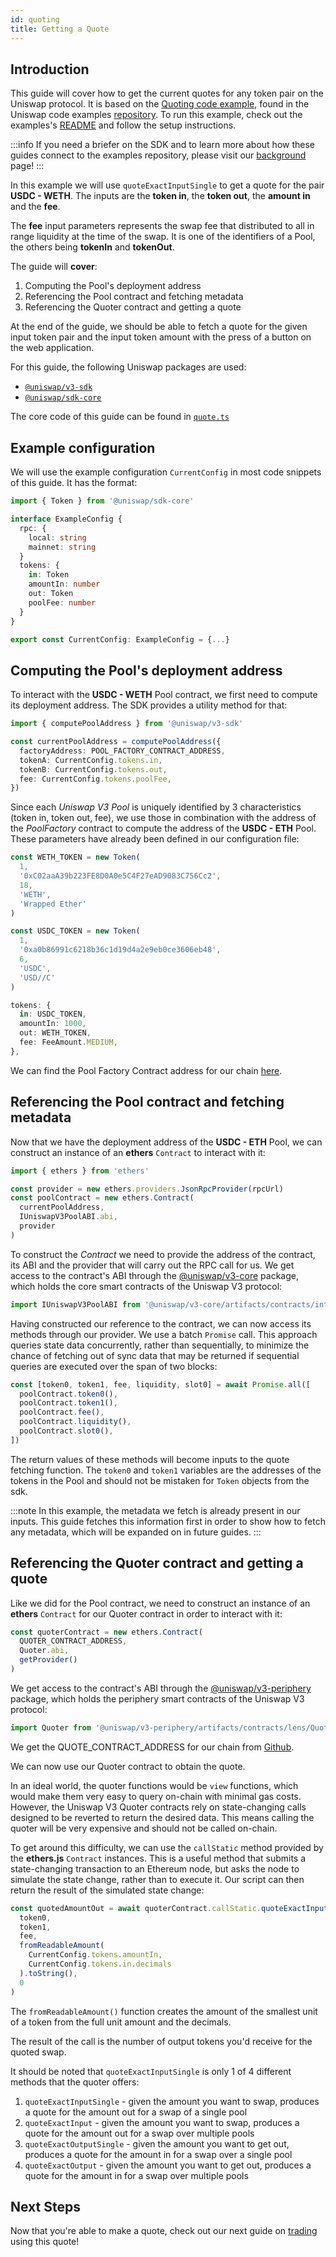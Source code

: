 ```yaml
---
id: quoting
title: Getting a Quote
---     
```


## Introduction

This guide will cover how to get the current quotes for any token pair on the Uniswap protocol. It is based on the [Quoting code example](https://github.com/Uniswap/examples/tree/main/v3-sdk/quoting), found in the Uniswap code examples [repository](https://github.com/Uniswap/examples). To run this example, check out the examples's [README](https://github.com/Uniswap/examples/blob/main/v3-sdk/minting-position/README.md) and follow the setup instructions.

:::info
If you need a briefer on the SDK and to learn more about how these guides connect to the examples repository, please visit our [background](../01-background.md) page!
:::

In this example we will use `quoteExactInputSingle` to get a quote for the pair **USDC - WETH**.
The inputs are the **token in**, the **token out**, the **amount in** and the **fee**.

The **fee** input parameters represents the swap fee that distributed to all in range liquidity at the time of the swap. It is one of the identifiers of a Pool, the others being **tokenIn** and **tokenOut**.

The guide will **cover**:

1. Computing the Pool's deployment address
2. Referencing the Pool contract and fetching metadata
3. Referencing the Quoter contract and getting a quote

At the end of the guide, we should be able to fetch a quote for the given input token pair and the input token amount with the press of a button on the web application.

For this guide, the following Uniswap packages are used:

- [`@uniswap/v3-sdk`](https://www.npmjs.com/package/@uniswap/v3-sdk)
- [`@uniswap/sdk-core`](https://www.npmjs.com/package/@uniswap/sdk-core)

The core code of this guide can be found in [`quote.ts`](https://github.com/Uniswap/examples/blob/main/v3-sdk/quoting/src/libs/quote.ts)

## Example configuration

We will use the example configuration `CurrentConfig` in most code snippets of this guide. It has the format:

```typescript
import { Token } from '@uniswap/sdk-core'

interface ExampleConfig {
  rpc: {
    local: string
    mainnet: string
  }
  tokens: {
    in: Token
    amountIn: number
    out: Token
    poolFee: number
  }
}

export const CurrentConfig: ExampleConfig = {...}
```

## Computing the Pool's deployment address

To interact with the **USDC - WETH** Pool contract, we first need to compute its deployment address.
The SDK provides a utility method for that:

```typescript
import { computePoolAddress } from '@uniswap/v3-sdk' 

const currentPoolAddress = computePoolAddress({
  factoryAddress: POOL_FACTORY_CONTRACT_ADDRESS,
  tokenA: CurrentConfig.tokens.in,
  tokenB: CurrentConfig.tokens.out,
  fee: CurrentConfig.tokens.poolFee,
})
```

Since each *Uniswap V3 Pool* is uniquely identified by 3 characteristics (token in, token out, fee), we use those
in combination with the address of the *PoolFactory* contract to compute the address of the **USDC - ETH** Pool.
These parameters have already been defined in our configuration file:

```typescript
const WETH_TOKEN = new Token(
  1,
  '0xC02aaA39b223FE8D0A0e5C4F27eAD9083C756Cc2',
  18,
  'WETH',
  'Wrapped Ether'
)

const USDC_TOKEN = new Token(
  1,
  '0xa0b86991c6218b36c1d19d4a2e9eb0ce3606eb48',
  6,
  'USDC',
  'USD//C'
)

tokens: {
  in: USDC_TOKEN,
  amountIn: 1000,
  out: WETH_TOKEN,
  fee: FeeAmount.MEDIUM,
},
```

We can find the Pool Factory Contract address for our chain [here](../../../../contracts/v3/reference/Deployments.md).

## Referencing the Pool contract and fetching metadata

Now that we have the deployment address of the **USDC - ETH** Pool, we can construct an instance of an **ethers** `Contract` to interact with it:

```typescript
import { ethers } from 'ethers'

const provider = new ethers.providers.JsonRpcProvider(rpcUrl)
const poolContract = new ethers.Contract(
  currentPoolAddress,
  IUniswapV3PoolABI.abi,
  provider
)
```

To construct the *Contract* we need to provide the address of the contract, its ABI and the provider that will carry out the RPC call for us.
We get access to the contract's ABI through the [@uniswap/v3-core](https://www.npmjs.com/package/@uniswap/v3-core) package, which holds the core smart contracts of the Uniswap V3 protocol:

```typescript
import IUniswapV3PoolABI from '@uniswap/v3-core/artifacts/contracts/interfaces/IUniswapV3Pool.sol/IUniswapV3Pool.json'
```

Having constructed our reference to the contract, we can now access its methods through our provider.
We use a batch `Promise` call. This approach queries state data concurrently, rather than sequentially, to minimize the chance of fetching out of sync data that may be returned if sequential queries are executed over the span of two blocks:

```typescript
const [token0, token1, fee, liquidity, slot0] = await Promise.all([
  poolContract.token0(),
  poolContract.token1(),
  poolContract.fee(),
  poolContract.liquidity(),
  poolContract.slot0(),
])
```

The return values of these methods will become inputs to the quote fetching function.
The `token0` and `token1` variables are the addresses of the tokens in the Pool and should not be mistaken for `Token` objects from the sdk.

:::note
In this example, the metadata we fetch is already present in our inputs. This guide fetches this information first in order to show how to fetch any metadata, which will be expanded on in future guides.
:::

## Referencing the Quoter contract and getting a quote

Like we did for the Pool contract, we need to construct an instance of an **ethers** `Contract` for our Quoter contract in order to interact with it:

```typescript
const quoterContract = new ethers.Contract(
  QUOTER_CONTRACT_ADDRESS,
  Quoter.abi,
  getProvider()
)
```

We get access to the contract's ABI through the [@uniswap/v3-periphery](https://www.npmjs.com/package/@uniswap/v3-periphery) package, which holds the periphery smart contracts of the Uniswap V3 protocol:

```typescript
import Quoter from '@uniswap/v3-periphery/artifacts/contracts/lens/Quoter.sol/Quoter.json'
```

We get the QUOTE_CONTRACT_ADDRESS for our chain from [Github](https://github.com/Uniswap/v3-periphery/blob/main/deploys.md).

We can now use our Quoter contract to obtain the quote.

In an ideal world, the quoter functions would be `view` functions, which would make them very easy to query on-chain with minimal gas costs. However, the Uniswap V3 Quoter contracts rely on state-changing calls designed to be reverted to return the desired data. This means calling the quoter will be very expensive and should not be called on-chain.

To get around this difficulty, we can use the `callStatic` method provided by the **ethers.js** `Contract` instances.
This is a useful method that submits a state-changing transaction to an Ethereum node, but asks the node to simulate the state change, rather than to execute it. Our script can then return the result of the simulated state change:

```typescript
const quotedAmountOut = await quoterContract.callStatic.quoteExactInputSingle(
  token0,
  token1,
  fee,
  fromReadableAmount(
    CurrentConfig.tokens.amountIn,
    CurrentConfig.tokens.in.decimals
  ).toString(),
  0
)
```

The `fromReadableAmount()` function creates the amount of the smallest unit of a token from the full unit amount and the decimals.

The result of the call is the number of output tokens you'd receive for the quoted swap.

It should be noted that `quoteExactInputSingle` is only 1 of 4 different methods that the quoter offers:

1. `quoteExactInputSingle` - given the amount you want to swap, produces a quote for the amount out for a swap of a single pool
2. `quoteExactInput` - given the amount you want to swap, produces a quote for the amount out for a swap over multiple pools
3. `quoteExactOutputSingle` - given the amount you want to get out, produces a quote for the amount in for a swap over a single pool
4. `quoteExactOutput`  - given the amount you want to get out, produces a quote for the amount in for a swap over multiple pools

## Next Steps

Now that you're able to make a quote, check out our next guide on [trading](./02-trading.md) using this quote!
